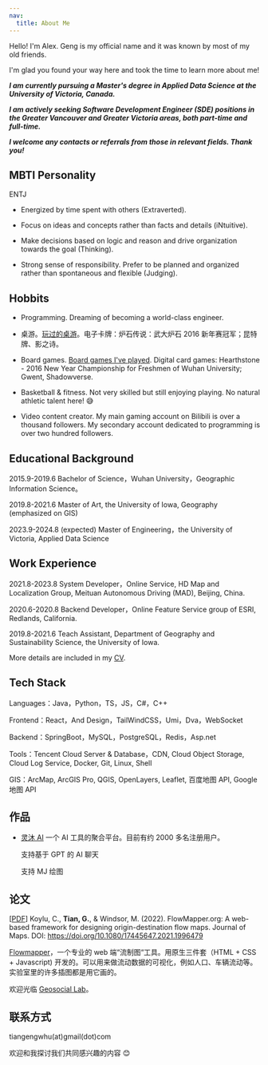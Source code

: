 ```yaml
---
nav:
  title: About Me
---
```


Hello! I'm Alex. Geng is my official name and it was known by most of my old friends.

I'm glad you found your way here and took the time to learn more about me!

**_I am currently pursuing a Master's degree in Applied Data Science at the University of Victoria, Canada._**

**_I am actively seeking Software Development Engineer (SDE) positions in the Greater Vancouver and Greater Victoria areas, both part-time and full-time._**

**_I welcome any contacts or referrals from those in relevant fields. Thank you!_**

## MBTI Personality

ENTJ

- Energized by time spent with others (Extraverted).

- Focus on ideas and concepts rather than facts and details (iNtuitive).

- Make decisions based on logic and reason and drive organization towards the goal (Thinking).

- Strong sense of responsibility. Prefer to be planned and organized rather than spontaneous and flexible (Judging).

## Hobbits

- Programming. Dreaming of becoming a world-class engineer.

- 桌游。[玩过的桌游](about-me/board-games)。电子卡牌：炉石传说：武大炉石 2016 新年赛冠军；昆特牌、影之诗。

- Board games. [Board games I've played](about-me/board-games). Digital card games: Hearthstone - 2016 New Year Championship for Freshmen of Wuhan University; Gwent, Shadowverse.

- Basketball & fitness. Not very skilled but still enjoying playing. No natural athletic talent here! 😅

- Video content creator. My main gaming account on Bilibili is over a thousand followers. My secondary account dedicated to programming is over two hundred followers.

## Educational Background

2015.9-2019.6 Bachelor of Science，Wuhan University，Geographic Information Science。

2019.8-2021.6 Master of Art, the University of Iowa, Geography (emphasized on GIS)

2023.9-2024.8 (expected) Master of Engineering，the University of Victoria, Applied Data Science

## Work Experience

2021.8-2023.8 System Developer，Online Service, HD Map and Localization Group, Meituan Autonomous Driving (MAD), Beijing, China.

2020.6-2020.8 Backend Developer，Online Feature Service group of ESRI, Redlands, California.

2019.8-2021.6 Teach Assistant, Department of Geography and Sustainability Science, the University of Iowa.

More details are included in my [CV](http://43.138.83.161/cv/Geng_Tian_cv.pdf).

## Tech Stack

Languages：Java，Python，TS，JS，C#，C++

Frontend：React，And Design，TailWindCSS，Umi，Dva，WebSocket

Backend：SpringBoot，MySQL，PostgreSQL，Redis，Asp.net

Tools：Tencent Cloud Server & Database，CDN, Cloud Object Storage, Cloud Log Service, Docker, Git, Linux, Shell

GIS：ArcMap, ArcGIS Pro, QGIS, OpenLayers, Leaflet, 百度地图 API, Google 地图 API

## 作品

- [灵沐 AI](https://chat.immuseai.com) 一个 AI 工具的聚合平台。目前有约 2000 多名注册用户。

  支持基于 GPT 的 AI 聊天

  支持 MJ 绘图

## 论文

[[PDF](http://43.138.83.161/pdf/paper.pdf)] Koylu, C., **Tian, G.**, & Windsor, M. (2022). FlowMapper.org: A web-based framework for designing origin-destination flow maps. Journal of Maps. DOI: https://doi.org/10.1080/17445647.2021.1996479

[Flowmapper](https://flowmapper.org/)，一个专业的 web 端“流制图“工具。用原生三件套（HTML + CSS + Javascript) 开发的。可以用来做流动数据的可视化，例如人口、车辆流动等。实验室里的许多插图都是用它画的。

欢迎光临 [Geosocial Lab](https://www.geo-social.com/index.html)。

## 联系方式

tiangengwhu(at)gmail(dot)com

欢迎和我探讨我们共同感兴趣的内容 😊

